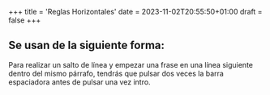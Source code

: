 +++
title = 'Reglas Horizontales'
date = 2023-11-02T20:55:50+01:00
draft = false
+++

## Se usan de la siguiente forma:

Para realizar un salto de línea y empezar una frase en una línea siguiente dentro del mismo párrafo, tendrás que pulsar dos veces la barra espaciadora antes de pulsar una vez intro.